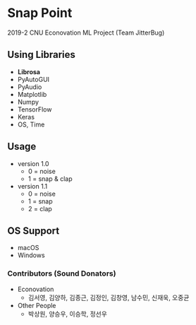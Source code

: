 # Snap Point  
2019-2 CNU Econovation ML Project (Team JitterBug) 

## Using Libraries
- **Librosa**
- PyAutoGUI
- PyAudio
- Matplotlib
- Numpy
- TensorFlow
- Keras
- OS, Time

## Usage
- version 1.0
  - 0 = noise
  - 1 = snap & clap
- version 1.1
  - 0 = noise
  - 1 = snap
  - 2 = clap

## OS Support
- macOS
- Windows

### Contributors (Sound Donators)
- Econovation
  - 김서영, 김양하, 김종근, 김정인, 김창영, 남수민, 신재욱, 오중균
- Other People
  - 박상원, 양승우, 이승학, 정선우
